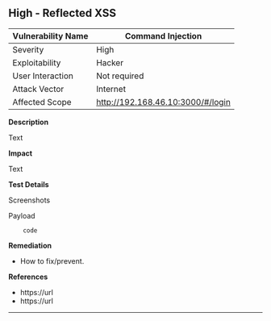 ## High - Reflected XSS 

| Vulnerability Name      | Command Injection |
| ----------- | ----------- |
| Severity     |  High |
| Exploitability   	| Hacker       |
| User Interaction  | Not required       |
| Attack Vector   	| Internet       |
| Affected Scope   	| http://192.168.46.10:3000/#/login       |


**Description**

Text

**Impact**

Text

**Test Details**

Screenshots

Payload

```
	code
```


**Remediation** 

- How to fix/prevent.

**References**

- https://url
- https://url

---

